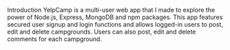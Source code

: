 Introduction
YelpCamp is a multi-user web app that I made to explore the power of Node.js, Express, MongoDB and npm packages. 
This app features secured user signup and login functions and allows logged-in users to post, edit and delete campgrounds.
Users can also post, edit and delete comments for each campground.


         

